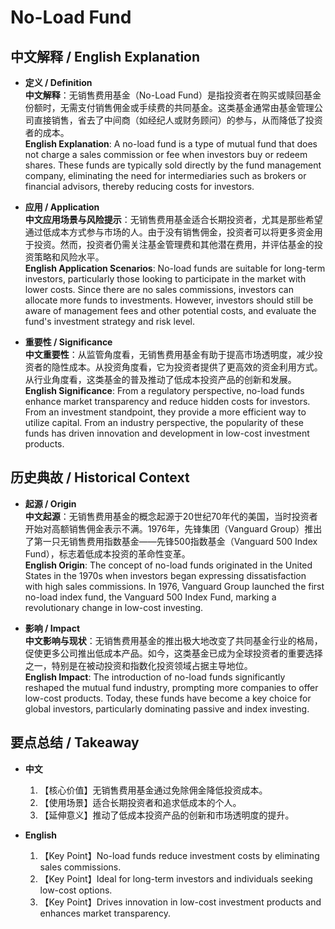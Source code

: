 # No-Load Fund

## 中文解释 / English Explanation

* **定义 / Definition**  
  **中文解释**：无销售费用基金（No-Load Fund）是指投资者在购买或赎回基金份额时，无需支付销售佣金或手续费的共同基金。这类基金通常由基金管理公司直接销售，省去了中间商（如经纪人或财务顾问）的参与，从而降低了投资者的成本。  
  **English Explanation**: A no-load fund is a type of mutual fund that does not charge a sales commission or fee when investors buy or redeem shares. These funds are typically sold directly by the fund management company, eliminating the need for intermediaries such as brokers or financial advisors, thereby reducing costs for investors.

* **应用 / Application**  
  **中文应用场景与风险提示**：无销售费用基金适合长期投资者，尤其是那些希望通过低成本方式参与市场的人。由于没有销售佣金，投资者可以将更多资金用于投资。然而，投资者仍需关注基金管理费和其他潜在费用，并评估基金的投资策略和风险水平。  
  **English Application Scenarios**: No-load funds are suitable for long-term investors, particularly those looking to participate in the market with lower costs. Since there are no sales commissions, investors can allocate more funds to investments. However, investors should still be aware of management fees and other potential costs, and evaluate the fund's investment strategy and risk level.

* **重要性 / Significance**  
  **中文重要性**：从监管角度看，无销售费用基金有助于提高市场透明度，减少投资者的隐性成本。从投资角度看，它为投资者提供了更高效的资金利用方式。从行业角度看，这类基金的普及推动了低成本投资产品的创新和发展。  
  **English Significance**: From a regulatory perspective, no-load funds enhance market transparency and reduce hidden costs for investors. From an investment standpoint, they provide a more efficient way to utilize capital. From an industry perspective, the popularity of these funds has driven innovation and development in low-cost investment products.

## 历史典故 / Historical Context

* **起源 / Origin**  
  **中文起源**：无销售费用基金的概念起源于20世纪70年代的美国，当时投资者开始对高额销售佣金表示不满。1976年，先锋集团（Vanguard Group）推出了第一只无销售费用指数基金——先锋500指数基金（Vanguard 500 Index Fund），标志着低成本投资的革命性变革。  
  **English Origin**: The concept of no-load funds originated in the United States in the 1970s when investors began expressing dissatisfaction with high sales commissions. In 1976, Vanguard Group launched the first no-load index fund, the Vanguard 500 Index Fund, marking a revolutionary change in low-cost investing.

* **影响 / Impact**  
  **中文影响与现状**：无销售费用基金的推出极大地改变了共同基金行业的格局，促使更多公司推出低成本产品。如今，这类基金已成为全球投资者的重要选择之一，特别是在被动投资和指数化投资领域占据主导地位。  
  **English Impact**: The introduction of no-load funds significantly reshaped the mutual fund industry, prompting more companies to offer low-cost products. Today, these funds have become a key choice for global investors, particularly dominating passive and index investing.

## 要点总结 / Takeaway

* **中文**  
  1. 【核心价值】无销售费用基金通过免除佣金降低投资成本。
  2. 【使用场景】适合长期投资者和追求低成本的个人。
  3. 【延伸意义】推动了低成本投资产品的创新和市场透明度的提升。

* **English**  
  1. 【Key Point】No-load funds reduce investment costs by eliminating sales commissions.
  2. 【Key Point】Ideal for long-term investors and individuals seeking low-cost options.
  3. 【Key Point】Drives innovation in low-cost investment products and enhances market transparency.